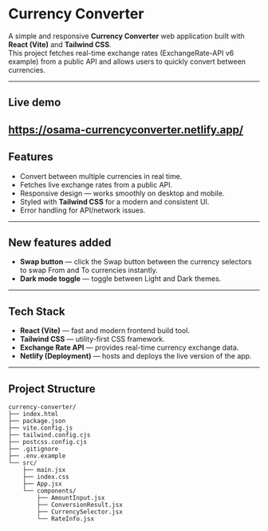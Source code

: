 # Currency Converter
A simple and responsive **Currency Converter** web application built with **React (Vite)** and **Tailwind CSS**.  
This project fetches real-time exchange rates (ExchangeRate-API v6 example) from a public API and allows users to quickly convert between currencies.

---

## Live demo
https://osama-currencyconverter.netlify.app/ 
---

## Features
-  Convert between multiple currencies in real time.
-  Fetches live exchange rates from a public API.
-  Responsive design — works smoothly on desktop and mobile.
-  Styled with **Tailwind CSS** for a modern and consistent UI.
-  Error handling for API/network issues.

--- 

## New features added
- **Swap button** — click the Swap button between the currency selectors to swap From and To currencies instantly.
- **Dark mode toggle** — toggle between Light and Dark themes.

---

## Tech Stack
- **React (Vite)** — fast and modern frontend build tool.  
- **Tailwind CSS** — utility-first CSS framework.  
- **Exchange Rate API** — provides real-time currency exchange data.  
- **Netlify (Deployment)** — hosts and deploys the live version of the app.  
 
---

## Project Structure
```text
currency-converter/
├── index.html
├── package.json
├── vite.config.js
├── tailwind.config.cjs
├── postcss.config.cjs
├── .gitignore
├── .env.example
└── src/
    ├── main.jsx
    ├── index.css
    ├── App.jsx
    └── components/
        ├── AmountInput.jsx
        ├── ConversionResult.jsx
        ├── CurrencySelector.jsx
        └── RateInfo.jsx

